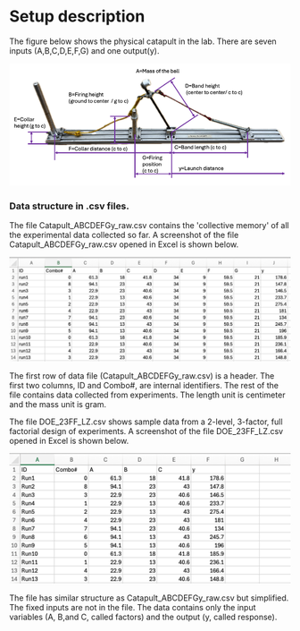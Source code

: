 # Setup description
The figure below shows the physical catapult in the lab.  There are seven inputs (A,B,C,D,E,F,G) and one output(y). 

![VariableDefinitions](PhysicalCatapultABCDEFGy.png)

### Data structure in .csv files.
The file Catapult_ABCDEFGy_raw.csv contains the 'collective memory' of all the experimental data collected so far. 
A screenshot of the file Catapult_ABCDEFGy_raw.csv opened in Excel is shown below.

![CollectiveRawDataStructure](CollectiveRawDataStructure.png)

The first row of data file (Catapult_ABCDEFGy_raw.csv) is a header. The first two columns, ID and Combo#, are internal identifiers.
The rest of the file contains data collected from experiments. The length unit is centimeter and the mass unit is gram.

The file DOE_23FF_LZ.csv shows sample data from a 2-level, 3-factor, full factorial design of experiments. 
A screenshot of the file DOE_23FF_LZ.csv opened in Excel is shown below.

![SimplifiedDataStructure](DOE_23FF.png)

The file has similar structure as Catapult_ABCDEFGy_raw.csv but simplified.  The fixed inputs are not in the file. 
The data contains only the input variables (A, B,and C, called factors) and the output (y, called response).   
